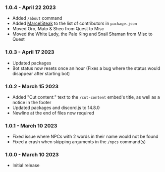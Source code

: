 ### 1.0.4 - April 22 2023
- Added `/about` command
- Added [MarcelSteak](https://twitter.com/MarcelSteak3) to the list of contributors in `package.json`
- Moved Oro, Mato & Sheo from Quest to Misc
- Moved the White Lady, the Pale King and Snail Shaman from Misc to Quest

### 1.0.3 - April 17 2023
- Updated packages
- Bot status now resets once an hour (Fixes a bug where the status would disappear after starting bot)

### 1.0.2 - March 15 2023
- Added "Cut content:" text to the `/cut-content` embed's title, as well as a notice in the footer
- Updated packages and discord.js to 14.8.0
- Newline at the end of files now required

### 1.0.1 - March 10 2023
- Fixed issue where NPCs with 2 words in their name would not be found
- Fixed a crash when skipping arguments in the `/npcs` command(s)

### 1.0.0 - March 10 2023
- Initial release
